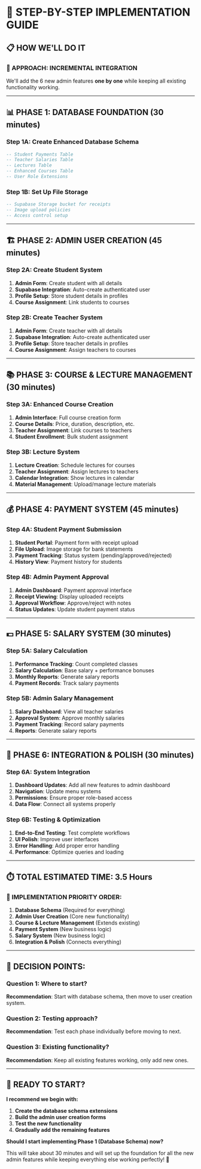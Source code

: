 # 🚀 STEP-BY-STEP IMPLEMENTATION GUIDE

## 📋 **HOW WE'LL DO IT**

### **🎯 APPROACH: INCREMENTAL INTEGRATION**
We'll add the 6 new admin features **one by one** while keeping all existing functionality working.

---

## 📊 **PHASE 1: DATABASE FOUNDATION** (30 minutes)

### **Step 1A: Create Enhanced Database Schema**
```sql
-- Student Payments Table
-- Teacher Salaries Table  
-- Lectures Table
-- Enhanced Courses Table
-- User Role Extensions
```

### **Step 1B: Set Up File Storage**
```sql
-- Supabase Storage bucket for receipts
-- Image upload policies
-- Access control setup
```

---

## 🏗️ **PHASE 2: ADMIN USER CREATION** (45 minutes)

### **Step 2A: Create Student System**
1. **Admin Form**: Create student with all details
2. **Supabase Integration**: Auto-create authenticated user
3. **Profile Setup**: Store student details in profiles
4. **Course Assignment**: Link students to courses

### **Step 2B: Create Teacher System**
1. **Admin Form**: Create teacher with all details
2. **Supabase Integration**: Auto-create authenticated user  
3. **Profile Setup**: Store teacher details in profiles
4. **Course Assignment**: Assign teachers to courses

---

## 📚 **PHASE 3: COURSE & LECTURE MANAGEMENT** (30 minutes)

### **Step 3A: Enhanced Course Creation**
1. **Admin Interface**: Full course creation form
2. **Course Details**: Price, duration, description, etc.
3. **Teacher Assignment**: Link courses to teachers
4. **Student Enrollment**: Bulk student assignment

### **Step 3B: Lecture System**
1. **Lecture Creation**: Schedule lectures for courses
2. **Teacher Assignment**: Assign lectures to teachers
3. **Calendar Integration**: Show lectures in calendar
4. **Material Management**: Upload/manage lecture materials

---

## 💰 **PHASE 4: PAYMENT SYSTEM** (45 minutes)

### **Step 4A: Student Payment Submission**
1. **Student Portal**: Payment form with receipt upload
2. **File Upload**: Image storage for bank statements
3. **Payment Tracking**: Status system (pending/approved/rejected)
4. **History View**: Payment history for students

### **Step 4B: Admin Payment Approval**
1. **Admin Dashboard**: Payment approval interface
2. **Receipt Viewing**: Display uploaded receipts
3. **Approval Workflow**: Approve/reject with notes
4. **Status Updates**: Update student payment status

---

## 💵 **PHASE 5: SALARY SYSTEM** (30 minutes)

### **Step 5A: Salary Calculation**
1. **Performance Tracking**: Count completed classes
2. **Salary Calculation**: Base salary + performance bonuses  
3. **Monthly Reports**: Generate salary reports
4. **Payment Records**: Track salary payments

### **Step 5B: Admin Salary Management**
1. **Salary Dashboard**: View all teacher salaries
2. **Approval System**: Approve monthly salaries
3. **Payment Tracking**: Record salary payments
4. **Reports**: Generate salary reports

---

## 🔧 **PHASE 6: INTEGRATION & POLISH** (30 minutes)

### **Step 6A: System Integration**
1. **Dashboard Updates**: Add all new features to admin dashboard
2. **Navigation**: Update menu systems
3. **Permissions**: Ensure proper role-based access
4. **Data Flow**: Connect all systems properly

### **Step 6B: Testing & Optimization**
1. **End-to-End Testing**: Test complete workflows
2. **UI Polish**: Improve user interfaces  
3. **Error Handling**: Add proper error handling
4. **Performance**: Optimize queries and loading

---

## ⏱️ **TOTAL ESTIMATED TIME: 3.5 Hours**

### **🎯 IMPLEMENTATION PRIORITY ORDER:**
1. **Database Schema** (Required for everything)
2. **Admin User Creation** (Core new functionality)
3. **Course & Lecture Management** (Extends existing)
4. **Payment System** (New business logic)
5. **Salary System** (New business logic)
6. **Integration & Polish** (Connects everything)

---

## 🤔 **DECISION POINTS:**

### **Question 1: Where to start?**
**Recommendation**: Start with database schema, then move to user creation system.

### **Question 2: Testing approach?**
**Recommendation**: Test each phase individually before moving to next.

### **Question 3: Existing functionality?**
**Recommendation**: Keep all existing features working, only add new ones.

---

## 🚀 **READY TO START?**

**I recommend we begin with:**

1. **Create the database schema extensions**
2. **Build the admin user creation forms**  
3. **Test the new functionality**
4. **Gradually add the remaining features**

**Should I start implementing Phase 1 (Database Schema) now?** 

This will take about 30 minutes and will set up the foundation for all the new admin features while keeping everything else working perfectly! 🎯
